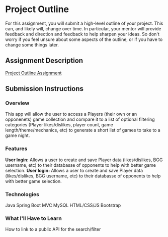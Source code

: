 # Project Outline
For this assignment, you will submit a high-level outline of your project. This can, and likely will, change over time. In particular, your mentor will provide feedback and direction and feedback to help sharpen your ideas. So don't worry if you feel unsure about some aspects of the outline, or if you have to change some things later.

## Assignment Description
[Project Outline Assignment](https://education.launchcode.org/liftoff/assignments/project-outline/)

## Submission Instructions

### Overview
This app will allow the user to access a Players (their own or an opponenets) game collection and compare it to a list of optional filtering categories (Player likes/dislikes, player count, game length/theme/mechanics, etc) to generate a short list of games to take to a game night. 

### Features
<strong>User login:</strong> Allows a user to create and save Player data (likes/dislikes, BGG username, etc) to their databasse of opponents to help with better game selection.
<strong>User login:</strong> Allows a user to create and save Player data (likes/dislikes, BGG username, etc) to their databasse of opponents to help with better game selection.
### Technologies
Java
Spring Boot
MVC
MySQL
HTML/CSS/JS
Bootstrap

### What I'll Have to Learn
How to link to a public API for the search/filter

